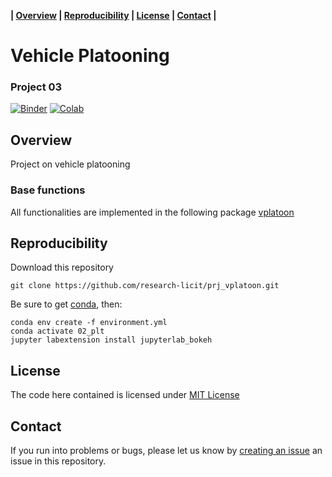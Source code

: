 **| [Overview](#overview) | [Reproducibility](#reproducibility) | [License](#license) | [Contact](#contact) |**

# Vehicle Platooning

### Project 03

[![Binder](https://mybinder.org/badge_logo.svg)](https://mybinder.org/v2/gh/research-licit/prj_vplatoon.git/Project03?filepath=Project03.ipynb) [![Colab](https://colab.research.google.com/assets/colab-badge.svg)](https://colab.research.google.com/github/research-licit/prj_vplatoon/blob/Project03/Project03.ipynb)

## Overview

Project on vehicle platooning

### Base functions 

All functionalities are implemented in the following package [vplatoon](https://github.com/research-licit/vplatoon)

## Reproducibility

Download this repository

```{bash}
git clone https://github.com/research-licit/prj_vplatoon.git
```

Be sure to get [conda](https://www.anaconda.com/distribution/), then:

```{bash}
conda env create -f environment.yml
conda activate 02_plt
jupyter labextension install jupyterlab_bokeh
```

## License

The code here contained is licensed under [MIT License](LICENSE)

## Contact 

If you run into problems or bugs, please let us know by [creating an issue](https://github.com/research-licit/prj_vplatoon/issues/new) an issue in this repository.
